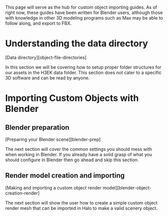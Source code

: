 This page will serve as the hub for custom object importing guides. As of right now, these guides have been written for Blender users, although those with knowledge in other 3D modeling programs such as Max may be able to follow along, and export to FBX.

# Understanding the data directory
[Data directory][object-file-directories]

In this section we will be covering how to setup proper folder structures for our assets in the H3EK data folder. This section does not cater to a specific 3D software and can be read by anyone.

# Importing Custom Objects with Blender
## Blender preparation
[Preparing your Blender scene][blender-prep]

The next section will cover the common settings you should mess with when working in Blender. If you already have a solid grasp of what you should configure in Blender then go ahead and skip this section. 

## Render model creation and importing
[Making and importing a custom object render model][blender-object-creation-render]

The next section will show the user how to create a simple custom object render mesh that can be imported in Halo to make a valid scenery object.